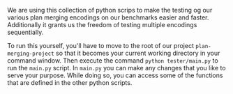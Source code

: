 We are using this collection of python scrips to make the testing og our various plan merging encodings on our benchmarks easier and faster.
Additionally it grants us the freedom of testing multiple encodings sequentially.

To run this yourself, you'll have to move to the root of our project `plan-merging-project` so that it becomes your current working directory in your command window.
Then execute the command `python tester/main.py` to run the `main.py` script.
In `main.py` you can make any changes that you like to serve your purpose. While doing so, you can access some of the functions that are defined in the other python scripts.
